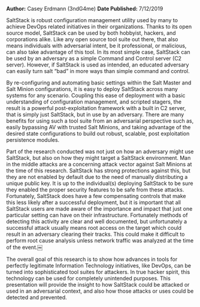**Author:** Casey Erdmann (3ndG4me)
**Date Published:** 7/12/2019

SaltStack is robust configuration management utility used by many to achieve DevOps related initiatives in their organizations. Thanks to its open source model, SaltStack can be used by both hobbyist, hackers, and corporations alike. Like any open source tool suite out there, that also means individuals with adversarial intent, be it professional, or malicious, can also take advantage of this tool. In its most simple case, SaltStack can be used by an adversary as a simple Command and Control server (C2 server). However, if SaltStack is used as intended, an educated adversary can easily turn salt “bad” in more ways than simple command and control.


By re-configuring and automating basic settings within the Salt Master and Salt Minion configurations, it is easy to deploy SaltStack across many systems for any scenario. Coupling this ease of deployment with a basic understanding of configuration management, and scripted stagers, the result is a powerful post-exploitation framework with a built in C2 server, that is simply just SaltStack, but in use by an adversary. There are many benefits for using such a tool suite from an adversarial perspective such as, easily bypassing AV with trusted Salt Minions, and taking advantage of the desired state configurations to build out robust, scalable, post exploitation persistence modules.

Part of the research conducted was not just on how an adversary might use SaltStack, but also on how they might target a SaltStack environment. Man in the middle attacks are a concerning attack vector against Salt Minions at the time of this research. SaltStack has strong protections against this, but they are not enabled by default due to the need of manually distributing a unique public key. It is up to the individual(s) deploying SaltStack to be sure they enabled the proper security features to be safe from these attacks. Fortunately, SaltStack does have a few compensating controls that make this less likely after a successful deployment, but it is important that all SaltStack users are made aware of the importance and impact that just one particular setting can have on their infrastructure. Fortunately methods of detecting this activity are clear and well documented, but unfortunately a successful attack usually means root access on the target which could result in an adversary clearing their tracks. This could make it difficult to perform root cause analysis unless network traffic was analyzed at the time of the event.￼


The overall goal of this research is to show how advances in tools for perfectly legitimate Information Technology initiatives, like DevOps, can be turned into sophisticated tool suites for attackers. In true hacker spirit, this technology can be used for completely unintended purposes. This presentation will provide the insight to how SaltStack could be attacked or used in an adversarial context, and also how those attacks or uses could be detected and prevented.
